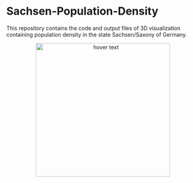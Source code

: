 # Sachsen-Population-Density


This repository contains the code and output files of 3D visualization containing population density in the state Sachsen/Saxony of Germany.



<p align="center">
  <img src="images/titled_final_plot.png" width="350" title="hover text">
</p>
